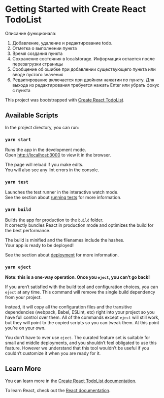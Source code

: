 # Getting Started with Create React TodoList


Описание функционала:
1) Добавление, удаление и редактирование todo.
2) Отметка о выполнении пункта
3) Время создания пункта
4) Сохранение состояния в localstorage. Информация остается после перезагрузки страницы
5) Сообщение об ошибке при добавлении существующего пункта или вводе пустого значения
6) Редактирование включается при двойном нажатии по пункту. Для выхода из редактирования требуется нажать Enter или убрать фокус с пункта

This project was bootstrapped with [Create React TodoList](https://github.com/facebook/create-react-app).

## Available Scripts

In the project directory, you can run:

### `yarn start`

Runs the app in the development mode.\
Open [http://localhost:3000](http://localhost:3000) to view it in the browser.

The page will reload if you make edits.\
You will also see any lint errors in the console.

### `yarn test`

Launches the test runner in the interactive watch mode.\
See the section about [running tests](https://facebook.github.io/create-react-app/docs/running-tests) for more information.

### `yarn build`

Builds the app for production to the `build` folder.\
It correctly bundles React in production mode and optimizes the build for the best performance.

The build is minified and the filenames include the hashes.\
Your app is ready to be deployed!

See the section about [deployment](https://facebook.github.io/create-react-app/docs/deployment) for more information.

### `yarn eject`

**Note: this is a one-way operation. Once you `eject`, you can’t go back!**

If you aren’t satisfied with the build tool and configuration choices, you can `eject` at any time. This command will remove the single build dependency from your project.

Instead, it will copy all the configuration files and the transitive dependencies (webpack, Babel, ESLint, etc) right into your project so you have full control over them. All of the commands except `eject` will still work, but they will point to the copied scripts so you can tweak them. At this point you’re on your own.

You don’t have to ever use `eject`. The curated feature set is suitable for small and middle deployments, and you shouldn’t feel obligated to use this feature. However we understand that this tool wouldn’t be useful if you couldn’t customize it when you are ready for it.

## Learn More

You can learn more in the [Create React TodoList documentation](https://facebook.github.io/create-react-app/docs/getting-started).

To learn React, check out the [React documentation](https://reactjs.org/).


